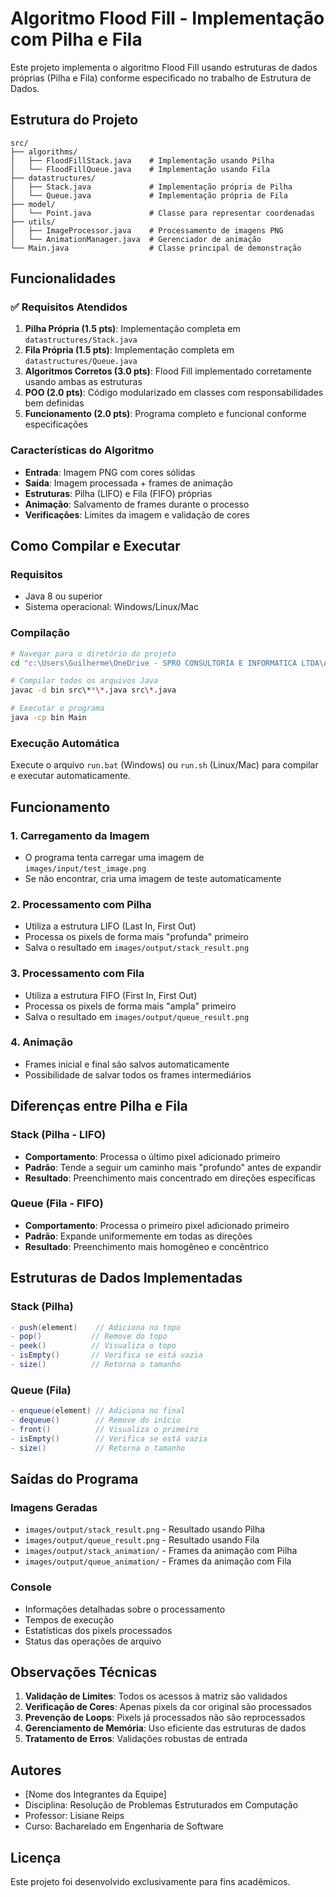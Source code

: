 # Algoritmo Flood Fill - Implementação com Pilha e Fila

Este projeto implementa o algoritmo Flood Fill usando estruturas de dados próprias (Pilha e Fila) conforme especificado no trabalho de Estrutura de Dados.

## Estrutura do Projeto

```
src/
├── algorithms/
│   ├── FloodFillStack.java    # Implementação usando Pilha
│   └── FloodFillQueue.java    # Implementação usando Fila
├── datastructures/
│   ├── Stack.java             # Implementação própria de Pilha
│   └── Queue.java             # Implementação própria de Fila
├── model/
│   └── Point.java             # Classe para representar coordenadas
├── utils/
│   ├── ImageProcessor.java    # Processamento de imagens PNG
│   └── AnimationManager.java  # Gerenciador de animação
└── Main.java                  # Classe principal de demonstração
```

## Funcionalidades

### ✅ Requisitos Atendidos

1. **Pilha Própria (1.5 pts)**: Implementação completa em `datastructures/Stack.java`
2. **Fila Própria (1.5 pts)**: Implementação completa em `datastructures/Queue.java`
3. **Algoritmos Corretos (3.0 pts)**: Flood Fill implementado corretamente usando ambas as estruturas
4. **POO (2.0 pts)**: Código modularizado em classes com responsabilidades bem definidas
5. **Funcionamento (2.0 pts)**: Programa completo e funcional conforme especificações

### Características do Algoritmo

- **Entrada**: Imagem PNG com cores sólidas
- **Saída**: Imagem processada + frames de animação
- **Estruturas**: Pilha (LIFO) e Fila (FIFO) próprias
- **Animação**: Salvamento de frames durante o processo
- **Verificações**: Limites da imagem e validação de cores

## Como Compilar e Executar

### Requisitos
- Java 8 ou superior
- Sistema operacional: Windows/Linux/Mac

### Compilação
```bash
# Navegar para o diretório do projeto
cd "c:\Users\Guilherme\OneDrive - SPRO CONSULTORIA E INFORMATICA LTDA\Área de Trabalho\Pessoal\TDE - Estrutura de dados\1. Flood Algorithm"

# Compilar todos os arquivos Java
javac -d bin src\**\*.java src\*.java

# Executar o programa
java -cp bin Main
```

### Execução Automática
Execute o arquivo `run.bat` (Windows) ou `run.sh` (Linux/Mac) para compilar e executar automaticamente.

## Funcionamento

### 1. Carregamento da Imagem
- O programa tenta carregar uma imagem de `images/input/test_image.png`
- Se não encontrar, cria uma imagem de teste automaticamente

### 2. Processamento com Pilha
- Utiliza a estrutura LIFO (Last In, First Out)
- Processa os pixels de forma mais "profunda" primeiro
- Salva o resultado em `images/output/stack_result.png`

### 3. Processamento com Fila
- Utiliza a estrutura FIFO (First In, First Out)
- Processa os pixels de forma mais "ampla" primeiro
- Salva o resultado em `images/output/queue_result.png`

### 4. Animação
- Frames inicial e final são salvos automaticamente
- Possibilidade de salvar todos os frames intermediários

## Diferenças entre Pilha e Fila

### Stack (Pilha - LIFO)
- **Comportamento**: Processa o último pixel adicionado primeiro
- **Padrão**: Tende a seguir um caminho mais "profundo" antes de expandir
- **Resultado**: Preenchimento mais concentrado em direções específicas

### Queue (Fila - FIFO)
- **Comportamento**: Processa o primeiro pixel adicionado primeiro
- **Padrão**: Expande uniformemente em todas as direções
- **Resultado**: Preenchimento mais homogêneo e concêntrico

## Estruturas de Dados Implementadas

### Stack (Pilha)
```java
- push(element)    // Adiciona no topo
- pop()           // Remove do topo
- peek()          // Visualiza o topo
- isEmpty()       // Verifica se está vazia
- size()          // Retorna o tamanho
```

### Queue (Fila)
```java
- enqueue(element) // Adiciona no final
- dequeue()        // Remove do início
- front()          // Visualiza o primeiro
- isEmpty()        // Verifica se está vazia
- size()           // Retorna o tamanho
```

## Saídas do Programa

### Imagens Geradas
- `images/output/stack_result.png` - Resultado usando Pilha
- `images/output/queue_result.png` - Resultado usando Fila
- `images/output/stack_animation/` - Frames da animação com Pilha
- `images/output/queue_animation/` - Frames da animação com Fila

### Console
- Informações detalhadas sobre o processamento
- Tempos de execução
- Estatísticas dos pixels processados
- Status das operações de arquivo

## Observações Técnicas

1. **Validação de Limites**: Todos os acessos à matriz são validados
2. **Verificação de Cores**: Apenas pixels da cor original são processados
3. **Prevenção de Loops**: Pixels já processados não são reprocessados
4. **Gerenciamento de Memória**: Uso eficiente das estruturas de dados
5. **Tratamento de Erros**: Validações robustas de entrada

## Autores

- [Nome dos Integrantes da Equipe]
- Disciplina: Resolução de Problemas Estruturados em Computação
- Professor: Lisiane Reips
- Curso: Bacharelado em Engenharia de Software

## Licença

Este projeto foi desenvolvido exclusivamente para fins acadêmicos.